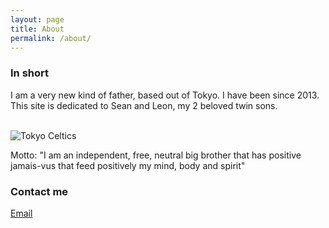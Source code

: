 ```yaml
---
layout: page
title: About
permalink: /about/
---
```


### In short

I am a very new kind of father, based out of Tokyo. I have been since 2013.
This site is dedicated to Sean and Leon, my 2 beloved twin sons.
<br>
<br>

![Tokyo Celtics](https://raw.githubusercontent.com/seanleon/seanleon.github.io/master/images/tokyoceltics.png)


Motto: "I am an independent, free, neutral big brother that has positive jamais-vus that feed positively my mind, body and spirit" 


### Contact me

[Email](mailto:julien.hamonic@gmail.com)

 
